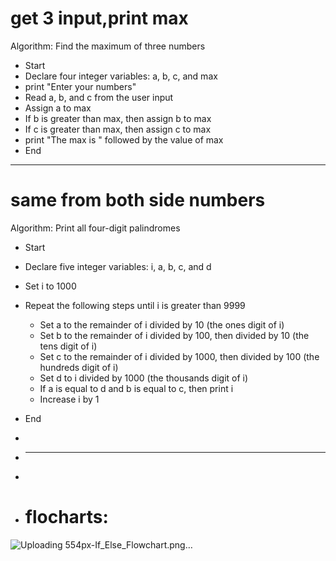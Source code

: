 # get 3 input,print max
Algorithm: Find the maximum of three numbers
- Start
- Declare four integer variables: a, b, c, and max
- print "Enter your numbers"
- Read a, b, and c from the user input
- Assign a to max
- If b is greater than max, then assign b to max
- If c is greater than max, then assign c to max
- print "The max is " followed by the value of max
- End

-----------------

# same from both side numbers

Algorithm: Print all four-digit palindromes
- Start
- Declare five integer variables: i, a, b, c, and d
- Set i to 1000
- Repeat the following steps until i is greater than 9999
  - Set a to the remainder of i divided by 10 (the ones digit of i)
  - Set b to the remainder of i divided by 100, then divided by 10 (the tens digit of i)
  - Set c to the remainder of i divided by 1000, then divided by 100 (the hundreds digit of i)
  - Set d to i divided by 1000 (the thousands digit of i)
  - If a is equal to d and b is equal to c, then print i
  - Increase i by 1
- End

- 
- *************************************************************************************

- 
- # flocharts:

![Uploading 554px-If_Else_Flowchart.png…]()

